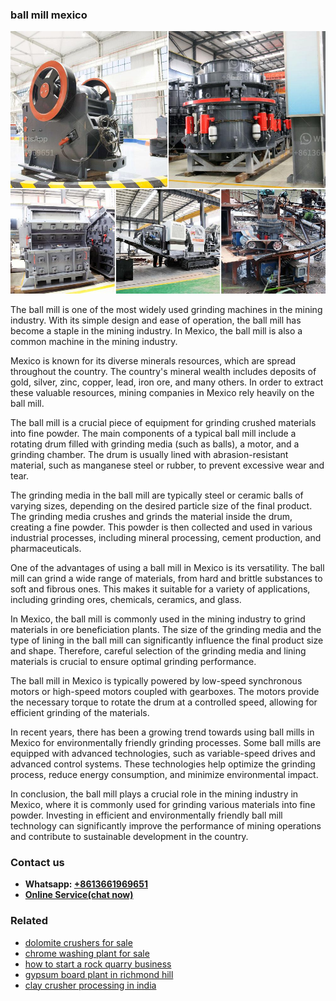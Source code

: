 <h3>ball mill mexico</h3><img src='1704951436.jpg' alt=''><p>The ball mill is one of the most widely used grinding machines in the mining industry. With its simple design and ease of operation, the ball mill has become a staple in the mining industry. In Mexico, the ball mill is also a common machine in the mining industry.</p><p>Mexico is known for its diverse minerals resources, which are spread throughout the country. The country's mineral wealth includes deposits of gold, silver, zinc, copper, lead, iron ore, and many others. In order to extract these valuable resources, mining companies in Mexico rely heavily on the ball mill.</p><p>The ball mill is a crucial piece of equipment for grinding crushed materials into fine powder. The main components of a typical ball mill include a rotating drum filled with grinding media (such as balls), a motor, and a grinding chamber. The drum is usually lined with abrasion-resistant material, such as manganese steel or rubber, to prevent excessive wear and tear.</p><p>The grinding media in the ball mill are typically steel or ceramic balls of varying sizes, depending on the desired particle size of the final product. The grinding media crushes and grinds the material inside the drum, creating a fine powder. This powder is then collected and used in various industrial processes, including mineral processing, cement production, and pharmaceuticals.</p><p>One of the advantages of using a ball mill in Mexico is its versatility. The ball mill can grind a wide range of materials, from hard and brittle substances to soft and fibrous ones. This makes it suitable for a variety of applications, including grinding ores, chemicals, ceramics, and glass.</p><p>In Mexico, the ball mill is commonly used in the mining industry to grind materials in ore beneficiation plants. The size of the grinding media and the type of lining in the ball mill can significantly influence the final product size and shape. Therefore, careful selection of the grinding media and lining materials is crucial to ensure optimal grinding performance.</p><p>The ball mill in Mexico is typically powered by low-speed synchronous motors or high-speed motors coupled with gearboxes. The motors provide the necessary torque to rotate the drum at a controlled speed, allowing for efficient grinding of the materials.</p><p>In recent years, there has been a growing trend towards using ball mills in Mexico for environmentally friendly grinding processes. Some ball mills are equipped with advanced technologies, such as variable-speed drives and advanced control systems. These technologies help optimize the grinding process, reduce energy consumption, and minimize environmental impact.</p><p>In conclusion, the ball mill plays a crucial role in the mining industry in Mexico, where it is commonly used for grinding various materials into fine powder. Investing in efficient and environmentally friendly ball mill technology can significantly improve the performance of mining operations and contribute to sustainable development in the country.</p><h3>Contact us</h3><ul><li><strong>Whatsapp:&nbsp;<a href="https://wa.me/8613661969651">+8613661969651</a></strong></li><li><a href="https://swt.shibang-china.com/?git&amp;zhl&amp;ball mill mexico"><strong>Online Service(chat now)</strong></a></li></ul><h3>Related</h3><ul><li><a href='dolomite crushers for sale.md'>dolomite crushers for sale</a></li><li><a href='chrome washing plant for sale.md'>chrome washing plant for sale</a></li><li><a href='how to start a rock quarry business.md'>how to start a rock quarry business</a></li><li><a href='gypsum board plant in richmond hill.md'>gypsum board plant in richmond hill</a></li><li><a href='clay crusher processing in india.md'>clay crusher processing in india</a></li></ul>